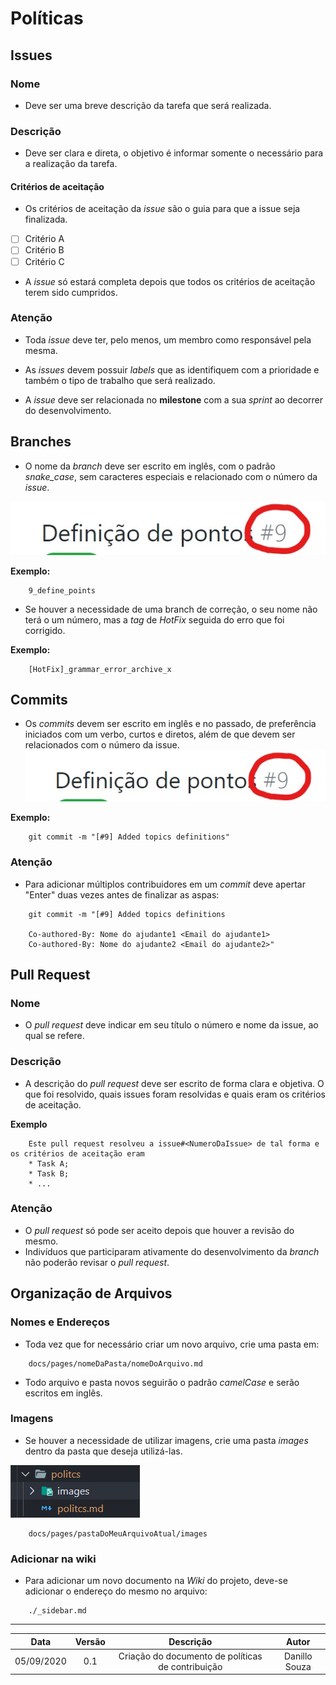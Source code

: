 # Políticas

## Issues

### Nome

- Deve ser uma breve descrição da tarefa que será realizada.

### Descrição

- Deve ser clara e direta, o objetivo é informar somente o necessário para a realização da tarefa.

#### Critérios de aceitação

- Os critérios de aceitação da *issue* são o guia para que a issue seja finalizada.
- [ ] Critério A
- [ ] Critério B
- [ ] Critério C

- A *issue* só estará completa depois que todos os critérios de aceitação terem sido cumpridos.

### Atenção

- Toda *issue* deve ter, pelo menos, um membro como responsável pela mesma.

- As *issues* devem possuir *labels* que as identifiquem com a prioridade e também o tipo de trabalho que será realizado.

- A *issue* deve ser relacionada no **milestone** com a sua *sprint* ao decorrer do desenvolvimento.  

## Branches

- O nome da *branch* deve ser escrito em inglês, com o padrão *snake_case*, sem caracteres especiais e relacionado com o número da *issue*.

![issueNumber](.\images\IssueNumber.jpg)

**Exemplo:**

```
    9_define_points
```

- Se houver a necessidade de uma branch de correção, o seu nome não terá o um número, mas a *tag* de *HotFix* seguida do erro que foi corrigido.

**Exemplo:**

```
    [HotFix]_grammar_error_archive_x
```

## Commits

- Os *commits* devem ser escrito em inglês e no passado, de preferência iniciados com um verbo, curtos e diretos, além de que devem ser relacionados com o número da issue.
![issueNumber](.\images\IssueNumber.jpg)

**Exemplo:**

```
    git commit -m "[#9] Added topics definitions"
```

### Atenção

- Para adicionar múltiplos contribuidores em um *commit* deve apertar "Enter" duas vezes antes de finalizar as aspas:

```
    git commit -m "[#9] Added topics definitions

    Co-authored-By: Nome do ajudante1 <Email do ajudante1>
    Co-authored-By: Nome do ajudante2 <Email do ajudante2>"
```

## Pull Request

### Nome

- O *pull request* deve indicar em seu título o número e nome da issue, ao qual se refere.

### Descrição

- A descrição do *pull request* deve ser escrito de forma clara e objetiva. O que foi resolvido, quais issues foram resolvidas e quais eram os critérios de aceitação.

**Exemplo**

```
    Este pull request resolveu a issue#<NumeroDaIssue> de tal forma e os critérios de aceitação eram
    * Task A;
    * Task B;
    * ...
```

### Atenção

- O *pull request* só pode ser aceito depois que houver a revisão do mesmo.
- Indivíduos que participaram ativamente do desenvolvimento da *branch* não poderão revisar o *pull request*.

## Organização de Arquivos

### Nomes e Endereços

- Toda vez que for necessário criar um novo arquivo, crie uma pasta em:

```
    docs/pages/nomeDaPasta/nomeDoArquivo.md
```

- Todo arquivo e pasta novos seguirão o padrão *camelCase* e serão escritos em inglês.

### Imagens

- Se houver a necessidade de utilizar imagens, crie uma pasta *images* dentro da pasta que deseja utilizá-las.

![folderExample](./images/folderExample.png)

```
    docs/pages/pastaDoMeuArquivoAtual/images
```

### Adicionar na wiki

- Para adicionar um novo documento na *Wiki* do projeto, deve-se adicionar o endereço do mesmo no arquivo:

```
    ./_sidebar.md
```

---
|Data|Versão|Descrição|Autor|
|:-:|:-:|:-:|:-:|
|05/09/2020|0.1|Criação do documento de políticas de contribuição|Danillo Souza|
